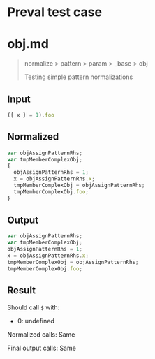 # Preval test case

# obj.md

> normalize > pattern > param > _base > obj
>
> Testing simple pattern normalizations

## Input

`````js filename=intro
({ x } = 1).foo
`````

## Normalized

`````js filename=intro
var objAssignPatternRhs;
var tmpMemberComplexObj;
{
  objAssignPatternRhs = 1;
  x = objAssignPatternRhs.x;
  tmpMemberComplexObj = objAssignPatternRhs;
  tmpMemberComplexObj.foo;
}
`````

## Output

`````js filename=intro
var objAssignPatternRhs;
var tmpMemberComplexObj;
objAssignPatternRhs = 1;
x = objAssignPatternRhs.x;
tmpMemberComplexObj = objAssignPatternRhs;
tmpMemberComplexObj.foo;
`````

## Result

Should call `$` with:
 - 0: undefined

Normalized calls: Same

Final output calls: Same
